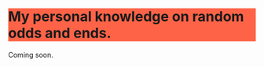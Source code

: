 <html>
  <body>
  <h1 style="background-color:tomato;">My personal knowledge on random odds and ends.</h1>
  <p>Coming soon.</p>
  </body>
 </html>
